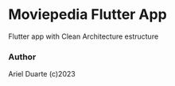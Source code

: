 # Moviepedia Flutter App

Flutter app with Clean Architecture estructure

### Author

Ariel Duarte (c)2023
